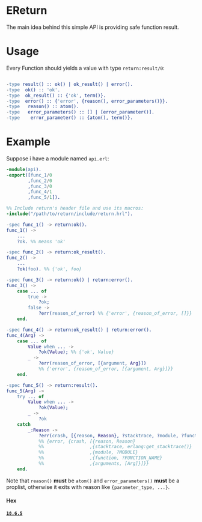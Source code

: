 # EReturn
The main idea behind this simple API is providing safe function result.

# Usage
Every Function should yields a value with type `return:result/0`:  
```erlang

-type result() :: ok() | ok_result() | error().
-type  ok() :: 'ok'.
-type  ok_result() :: {'ok', term()}.
-type  error() :: {'error', {reason(), error_parameters()}}.
-type   reason() :: atom().
-type   error_parameters() :: [] | [error_parameter()].
-type    error_parameter() :: {atom(), term()}.

```

# Example
Suppose i have a module named `api.erl`:  
```erlang
-module(api).
-export([func_1/0
        ,func_2/0
        ,func_3/0
        ,func_4/1
        ,func_5/1]).

%% Include return's header file and use its macros:
-include("/path/to/return/include/return.hrl").

-spec func_1() -> return:ok().
func_1() ->
	...
	?ok. %% means 'ok'

-spec func_2() -> return:ok_result().
func_2() ->
	...
	?ok(foo). %% {'ok', foo}

-spec func_3() -> return:ok() | return:error().
func_3() ->
	case ... of
		true ->
			?ok;
		false ->
			?err(reason_of_error) %% {'error', {reason_of_error, []}}
	end.

-spec func_4() -> return:ok_result() | return:error().
func_4(Arg) ->
	case ... of
		Value when ... ->
			?ok(Value); %% {'ok', Value}
		_ ->
			?err(reason_of_error, [{argument, Arg}]) 
			%% {'error', {reason_of_error, [{argument, Arg}]}}
	end.

-spec func_5() -> return:result().
func_5(Arg) ->
	try ... of
		Value when ... ->
			?ok(Value);
		_ ->
			?ok
	catch
		_:Reason ->
			?err(crash, [{reason, Reason}, ?stacktrace, ?module, ?function, {arguments, [Arg]}]) 
			%% {error, {crash, [{reason, Reason}
			%%                 ,{stacktrace, erlang:get_stacktrace()}
			%%                 ,{module, ?MODULE}
			%%                 ,{function, ?FUNCTION_NAME}
			%%                 ,{arguments, [Arg]}]}}
	end.
```

Note that `reason()` **must** be `atom()` and `error_parameters()` **must** be a proplist, otherwise it exits with reason like `{parameter_type, ...}`.

#### Hex
[**`18.6.5`**](https://hex.pm/packages/ereturn)
